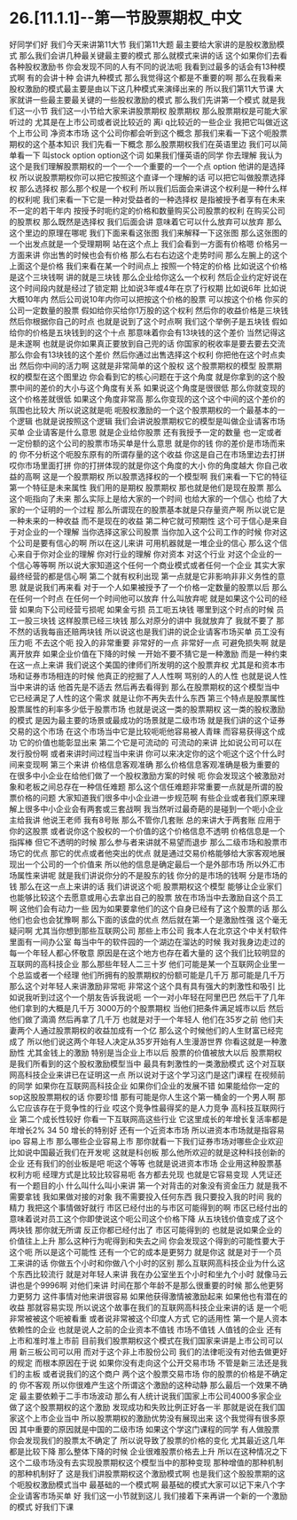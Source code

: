 # 26.[11.1.1]--第一节股票期权_中文

好同学们好
我们今天来讲第11大节
我们第11大题
最主要给大家讲的是股权激励模式
那么我们会讲几种最关键最主要的模式
那么就模式来讲的话
这个如果你们去看各种股权激励书
你会发现不同的人有不同的说法呃
我看到过最多的话会有13种模式啊
有的会讲十种
会讲九种模式
那么我觉得这个都是不重要的啊
那么在我看来
股权激励的模式最主要是由以下这几种模式来演绎出来的
所以我们第11大节课
大家就讲一些最主要最关键的一些股权激励的模式
那么我们先讲第一个模式
就是我们这一小节
我们这一小节给大家来讲股票期权
股票期权
那么股票期权是可能大家听过的
尤其是在上市公司或者说比较近的
离i q比较近的一些企业
我把它叫做近这个上市公司
净资本市场
这个公司你都会听到这个概念
那我们来看一下这个呃股票期权的这个基本知识
我们先看一下概念
那么股票期权我们在英语里边
我们可以简单看一下
叫stock option
option这个词
如果我们懂英语的同学
你去理解
我认为这个是我们理解股票期权的一个一个一个重要的一个一个点
option
他讲的是选择权
所以说股票期权你可以把它按照这个直译一个理解的话
可以把它叫做股票选择权
那么选择权
那么那个权是一个权利
所以我们后面会来讲这个权利是一种什么样的权利呢
我们来看一下它是一种对受益者的一种选择权
是指被授予者享有在未来不一定的若干年内
按授予时呃约定的价格和数量购买公司股票的权利
在购买公司的股票权
那么既然是选择权
我们后面会讲
意味着它可以什么放弃可以放弃
那么这个里边的原理在哪呢
我们下面来看这张图
我们来解释一下这张图
那么这张图的一个出发点就是一个受理期啊
站在这个点上
我们会看到一方面有价格嗯
价格另一方面来讲
你出售的时候也会有价格
那么右右右边这个走势时间
那么左腕上的这个上面这个是价格
我们来看在某一个时间点上
按照一个特定的价格
比如说这个价格是这个三块钱啊
讲的就是三块钱
那么企业给你这么一个权利
然后企业约定好说在这个时间段内就是经过了锁定期
比如说3年或4年在京了行权期
比如说6年
比如说大概10年内
然后公司说10年内你可以把按这个价格的股票
可以按这个价格
你买的公司一定数量的股票
假如给你买给你1万股的这个权利
然后你的收益价格是三块钱
然后你根据你自己的时点
也就是说到了这个时点啊
我们这个举例子是五块钱
假如给你的价格是五块钱到的这个十点
那意味着你会有13块钱的这个差价
当然记得这是未遂啊
也就是说你如果真正要放到自己兜的话
你国家的税收率是要去要去交流
那么你会有13块钱的这个差价
然后你通过出售选择这个权利
你把他在这个时点卖出
然后你中间的活力啊
这就是非常简单的这个股权
这个股票期权的模型
股票期权的模型在这个图里边
你会看到它的核心问题在于这个角度
就是你拿到的这个股票中间的差价的大小与这个角度有关系
如果说这个角度是很很低
那么你就变现的这个价格差就很低
如果这个角度非常高
那么你变现的这个这个中间的这个差价的氛围也比较大
所以说这就是呃
呃股权激励的一个这个股票期权的一个最基本的一个逻辑
也就是说按照这个逻辑
我们会讲说股票期权它的模型是叫做企业请客市场买单
企业请客是什么意思
就是企业给你股票
还有我授予一定的数量
也一定或者一定份额的这个公司的股票市场买单是什么意思
就是你的钱
你的差价是市场而来的
你不分析这个呃股东原有的所谓存量的这个收益
你这是自己在市场里边去打拼
哎你市场里面打拼
你的打拼体现的就是你这个角度的大小
你的角度越大
你自己收益的高啊
这是一个股票期权
所以股票选择权的一个模型啊
我们来看一下它的特征
第一个特征是未来属性
我们用的是期权
股票期权
那也就是他们是现在股票
那么这个呃指向了未来
那么实际上是给大家的一个时间
也给大家的一个信心
也给了大家的一个证明的一个过程
那么所谓现在的股票基本就是只存量资产啊
所以说它是一种未来的一种收益
而不是现在的收益
第二种它就可预期性
这个可于信心是来自于对企业的一个理解
当你选择这家公司股票
当你加入这个公司工作的时候
你对这个公司是要有信心的啊
所以在这儿来讲
可用机器就是一堆企业的信心
那么这个信心来自于你对企业的理解
你对行业的理解
你对资本
对这个行业
对这个企业的一个信心等等啊
所以说大家知道这个任何一个商业模式或者任何一个企业
其实大家最终经营的都是信心啊
第二个就有权利出现
第一点就是它非影响非非义务性的意思
就是说我们再来看
对于一个人如果被授予了一个价格一定数量的股票以后
那么在任何一个时点
在任何一个时间他可以放弃
什么叫放弃呢
就是如果这个公司的经营
如果向下公司经营亏损呢
如果金亏损
员工呃五块钱
哪里到这个时点的时候
员工一股三块钱
这样股票已经三块钱
那么对原分的讲中
我就放弃了
我就不要了
那不然的话我每亩还赔两块钱
所以说这也是我们讲的说企业请客市场买单
员工没有压力呃
不去这个呃
投入的非常重要
非常好的一点
非常好一点
可避免损失啊
就是离开放弃
如果企业价值在下降的时候
一开始不要不猜它是一种激励
而是一种约束
在这一点上来讲
我们说这个美国的律师们所发明的这个股票弃权
尤其是和资本市场和证券市场相连的时候
他真正的挖掘了人人性啊
骂别的人的人性
也就是说人性当中来讲的话
他首先是不适去
然后再去看得到
那么在股票期权的这个模型当中
它已经满足了人性的这个需求
就是让你不再失去什么东西
第三个特点是股票属性
股票属性的利率多少低于股票市场
也就是说这一类的股票期权
这一类的股权激励的模式
是因为最主要的场景或最成功的场景就是二级市场
就是我们讲的这个证券交易的这个市场
在这个市场当中它是比较呃呃他容易被人青睐
而容易获得这个成功
它的价值也能彰显出来
第二个它是可流动的
可流动的来讲
比如说公司可以在发行股份啊
或者来讲时间过程当中来讲
你可以来决定你的这个呃这个这个什么时间来变现啊
第三个来讲
价格信息客观准确
那么价格信息客观准确是极为重要的
在很多中小企业在给他们做了一个股权激励方案的时候
呃
你会发现这个被激励对象和老板之间总存在一种信任难题
那么这个信任难题非常重要一点就是所谓的股票价格的问题
大家知道我们很多中小企业进一步规范啊
有些企业或者我们原来理解上很多中小企业会有两套或三套战啊
我当然听过最奇葩的是碰到一个呃小企业主给我讲
他说王老师
我有8号账
那么不管你几套账
总的来讲大于两套账
应用于你的这股票
或者说你这个股权的一个价值的这个价格信息不透明
价格信息是一个指挥棒
但它不透明的时候
那么参与者来讲就不易望而退步
那么二级市场和股票市场它的优点
那它的优点或者他突出的优点
就是通过交易价格能够给大家客观地展现出一个公司的一个价值来
所以他的信息是确定最后一个是外部市场
所以外汇市场属性来讲呢
就是我们讲说你分的不是股东的钱
你分的是市场的钱啊
分是市场的钱
那么在这一点上来讲的话
我们讲说这个呃
股票期权这个模型
能够让企业家们也能够比较这个去愿意或用心去拿出自己的股票
放在市场当中去激励自这个员工啊
这他们会有动力一些
因为如果要拿他们的这个自身已经有了这个股票的话
那么他们也会也会犹豫啊
那么下面的该盘的优点
然后就在第一个是激励性强
这个毫无疑问啊
尤其当你想到那些互联网公司
那些上市公司
我本人在北京这个中关村软件里面有一间办公室
每当中午的软件园的一个湖边在溜达的时候
我对我身边走过的每一个年轻人都心怀敬意
原因是在这个地方也存在着大量的
这个我们比较明显的互联网的高科技企业
那么那些年轻人二三十岁
他们可能是某一个互联网企业里一个总监或者一个经理
他们所拥有的股票期权的份额可能是几千万
那可能是几千万
那么这个对年轻人来讲激励非常呃
非常这个这个具有具有强大的刺激性和吸引
比如说我听到过这个一个朋友告诉我说呃
一个一对小年轻在阿里巴巴
然后干了几年
他们拿到的大概是几千万
3000万的个股票期权
当他们把条件满足城市以后
然后他们做了滴滴
然后再拿了几千万
也就是对于一个年轻人
他们在35岁之前
他们夫妻两个人通过股票期权的收益加成有一个亿
那么这个时候他们的人生财富已经完成了
所以他们说这两个年轻人决定从35岁开始有人生漫游世界
你看这就是一种激励性
尤其金钱上的激励
特别是当企业上市以后
股票的价值被放大以后
股票期权是我们所看到的这个股权激励模型当中
最具有刺激性的一类激励模式
这个对互联网高科技企业来讲已在证明这一点
所以说对于这个学习这门是这门课程
在视频前的同学
如果你在互联网高科技企业
如果你们企业的发展不错
如果能给你一定的sop这股股票期权的话
你要珍惜
那有可能是你人生这个第一桶金的一个男人啊
那么它应该存在于竞争性的行业
哎这个竞争性最得奖的是人力竞争
高科技互联网行业
第二个成长性较好
你看一下互联网高这些行业
它这里成长的年增长复活率都是年增长2%
34 50
增长的特别好
还有一个近资本市场
所以进资本市场就是指容易ipo
容易上市
那么哪些企业容易上市
那你就看一下我们证券市场对哪些企业欢迎
比如说中国最近我们在开发呢
这就是科创板
那么他所欢迎的就是这种科技创新的企业
还有我们的创业板是吧
呃这个等等
也就是说进资本市场
企业用这种股票基权利方呃
经理方式是比较比较容易呃
各方都去兑现
也就是它容易变现
人凭证还有一个题目的小
什么叫什么叫小来讲
第一个对背击的对象没有资金压力
就是我不需要拿钱
我如果做对接的对象
我不需要投入任何东西
我只要投入我的时间
我的精力
我把这个事情做好就行
市区已经付出的与市区可能得到的啊
市区已经付出的
意味着说对员工这个你即使说这个呃公司这个价格下降
从五块钱价值变成了这个两块钱
那你就无所谓
反正你都已经付出了
市区可能得到的
也就是说如果企业的价值往上上升
那么这种行为呢得到和失去之间
你会发现这个得到的可能性要大于这个呃
所以是这个可能性
还有一个它的成本是更努力
就是你这
就是对于一个员工来讲的话
你做五个小时和你做八个小时的区别
那么互联网高科技企业为什么这个东西比较流行
就是对年轻人来讲
我在办公室坐五个小时和坐九个小时
就像马云讲也是个9996啊
对他们来讲
时间在那个年龄不是那么很重要的时候
那么他更努力更努力
这件事情对他来讲很容易
如果他获得激情被激励起来
如果他也有潜在的收益
那就容易实现
所以说这个故事在我们的互联网高科技企业来讲的话
是一个呃非常被被这个呃被看重
或者说非常被这个印度人方式
它的适用性
第一个是人资本依赖性的企业
也就是说人之前的企业资本不值钱
市场不值钱
人值钱的企业
还有上市和准时准上市前
目前我们股票期权这个模式在我们国家来讲是上市公司可以用
新三板公司可以用
而对于这个非上市股份公司
我们的法律呃没有对他去做更好的规定
而根本原因在于说
如果你没有走向这个公开交易市场
不管是新三法还是我们的主板
或者说我们的这个商户
两个这个股票交易市场
你的股票的价格是不确定的
你不客观
所以你很难产生这个所谓这个激励的这种动静
那么最后一个效果不确定
最主要依赖于二手市场波动
那么有人统计说我们国家上市公司4000多家企业
做了这个股票期权的这个激励
发现成功和失败比例正好各一半
那就是说在我们国家这个上市企业当中
所以股票期权的激励优势没有展现出来
这个我觉得有很多原因
其中重要的原因就是中国的二级市场
如果这个学这门课程的同学
有人做股票
你会发现我们的股票太不确定了
所以说导致了股票的价格的变化
尤其最近这几年都是比较下降
那么整体下降的时候
企业很难股票价格去上升
所以在这种情况之下
这个二级市场没有去实现股票期权这个模型当中的那种变现
那种增值的那种机制的那种机制好了
这是我们讲股票期权这个激励模式啊
也是我们这个股股票期的这个呃股权激励模式当中
最基础的一个模式啊
最基础的模式大家可以记下来八个字
企业请客市场买单
好
我们这一小节就到这儿
我们接着下来再讲一个新的一个激励的模式
好我们下课

